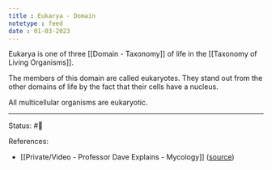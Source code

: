 ```yaml
---
title : Eukarya - Domain
notetype : feed
date : 01-03-2023
---
```


Eukarya is one of three [[Domain - Taxonomy]] of life in the [[Taxonomy of Living Organisms]].

The members of this domain are called eukaryotes. They stand out from the other domains of life by the fact that their cells have a nucleus.

All multicellular organisms are eukaryotic.

-----

Status: #🌱 

References:
- [[Private/Video - Professor Dave Explains - Mycology]] ([source](https://www.youtube.com/watch?v=wqKNm_evkYA&list=PLybg94GvOJ9Hyyv_MD2Y7OPFxhnrKFsD6&ab_channel=ProfessorDaveExplains))
